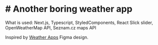 # # Another boring weather app

What is used: Next.js, Typescript, StyledComponents, React Slick slider, OpenWeatherMap API, Seznam.cz maps API

Inspired by [Weather Apps](https://www.figma.com/community/file/975891254792978312) Figma design.

